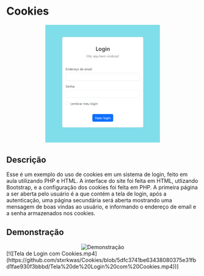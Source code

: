 # Cookies

<div align="center">
<img src="TelaLogin.png" width="300">
</div>

## Descrição
Esse é um exemplo do uso de cookies em um sistema de login, feito em aula utilizando PHP e HTML. A interface do site foi feita em HTML, utlizando Bootstrap, e a configuração dos cookies foi feita em PHP.
A primeira página a ser aberta pelo usuário é a que contém a tela de login, após a autenticação, uma página secundária será aberta mostrando uma mensagem de boas vindas ao usuário, e informando o endereço de email e a senha armazenados nos cookies. 

## Demonstração

<div align="center">
    <img src="stxrkwas/Cookies/Tela-de-Login-com-Cookies.gif" alt="Demonstração" width="350">
</div>
[!([Tela de Login com Cookies.mp4](https://github.com/stxrkwas/Cookies/blob/5dfc3741be63438080375e31fbd1fae930f3bbbd/Tela%20de%20Login%20com%20Cookies.mp4))]
<!--<div align="center">
        <video width="640" height="360" controls>
                Inclua a URL do seu vídeo no atributo src 
                <source src="Tela de Login com Cookies.mp4" type="video/mp4">
        </video>
</div>-->

<!--[![Texto Alternativo](URL_da_Imagem)](URL_do_Video)-->

